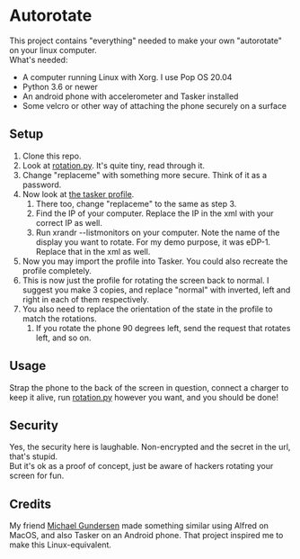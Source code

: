 # Autorotate

This project contains "everything" needed to make your own "autorotate" on your linux computer.\
What's needed:
- A computer running Linux with Xorg. I use Pop OS 20.04
- Python 3.6 or newer
- An android phone with accelerometer and Tasker installed
- Some velcro or other way of attaching the phone securely on a surface
  
## Setup
1. Clone this repo.
2. Look at [rotation.py](rotation.py). It's quite tiny, read through it.
3. Change "replaceme" with something more secure. Think of it as a password.
4. Now look at [the tasker profile](taskerprofile_rotatenormal.xml).
   1. There too, change "replaceme" to the same as step 3.
   2. Find the IP of your computer. Replace the IP in the xml with your correct IP as well.
   3. Run xrandr --listmonitors on your computer. Note the name of the display you want to rotate. For my demo purpose, it was eDP-1. Replace that in the xml as well.
5. Now you may import the profile into Tasker. You could also recreate the profile completely.
6. This is now just the profile for rotating the screen back to normal. I suggest you make 3 copies, and replace "normal" with inverted, left and right in each of them respectively.
7. You also need to replace the orientation of the state in the profile to match the rotations.
   1. If you rotate the phone 90 degrees left, send the request that rotates left, and so on.

## Usage
Strap the phone to the back of the screen in question, connect a charger to keep it alive, run [rotation.py](rotation.py) however you want, and you should be done!

## Security
Yes, the security here is laughable. Non-encrypted and the secret in the url, that's stupid.\
But it's ok as a proof of concept, just be aware of hackers rotating your screen for fun.

## Credits
My friend [Michael Gundersen](https://github.com/theagilepadawan) made something similar using Alfred on MacOS, and also Tasker on an Android phone. That project inspired me to make this Linux-equivalent.